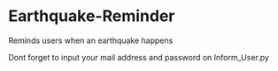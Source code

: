 # Earthquake-Reminder
Reminds users when an earthquake happens

Dont forget to input your mail address and password on Inform_User.py
